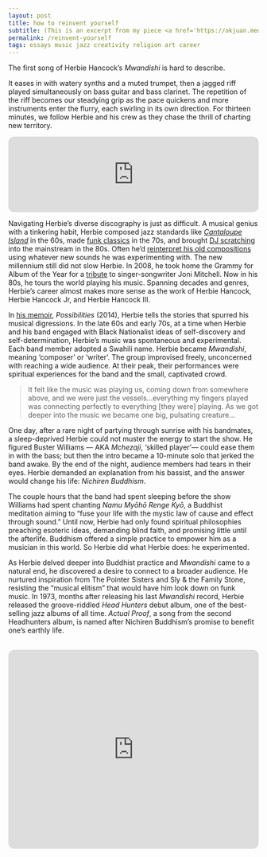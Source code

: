 ```yaml
---
layout: post
title: how to reinvent yourself
subtitle: (This is an excerpt from my piece <a href='https://okjuan.medium.com/the-virtual-book-part-1-782ccd4cc360'>The Virtual Book</a>.)
permalink: /reinvent-yourself
tags: essays music jazz creativity religion art career
---
```


The first song of Herbie Hancock’s _Mwandishi_ is hard to describe.
<!--more-->
It eases in with watery synths and a muted trumpet, then a jagged riff played simultaneously on bass guitar and bass clarinet.
The repetition of the riff becomes our steadying grip as the pace quickens and more instruments enter the flurry, each swirling in its own direction.
For thirteen minutes, we follow Herbie and his crew as they chase the thrill of charting new territory.

<iframe style="border-radius:12px" src="https://open.spotify.com/embed/track/1sVytlU6dIAsqTh7nvvYDN?utm_source=generator" width="100%" height="152" frameBorder="0" allowfullscreen="" allow="autoplay; clipboard-write; encrypted-media; fullscreen; picture-in-picture" loading="lazy"></iframe>

Navigating Herbie’s diverse discography is just as difficult.
A musical genius with a tinkering habit, Herbie composed jazz standards like [_Cantaloupe Island_](https://open.spotify.com/track/0sCeNwt8xRCMR4NhKpMyBe?si=16f0f4368bd24909) in the 60s, made [funk classics](https://open.spotify.com/track/4Ce66JznW8QbeyTdSzdGwR?si=344c6dba0713440b) in the 70s, and brought [DJ scratching](https://open.spotify.com/track/2nWHzbBWBOePUvAImQv2So?si=a598e86bedcb4510) into the mainstream in the 80s.
Often he’d [reinterpret his old compositions](https://open.spotify.com/playlist/22pgLNVqrtA3R0NTAf6zlx?si=6c703d66b0844175) using whatever new sounds he was experimenting with.
The new millennium still did not slow Herbie.
In 2008, he took home the Grammy for Album of the Year for a [tribute](https://open.spotify.com/track/7M0Od3nNXEdZ58O5FYNVvG?si=ceb4768ceeb54c10) to singer-songwriter Joni Mitchell.
Now in his 80s, he tours the world playing his music.
Spanning decades and genres, Herbie’s career almost makes more sense as the work of Herbie Hancock, Herbie Hancock Jr, and Herbie Hancock III.

In [his memoir](https://www.goodreads.com/book/show/20821012-herbie-hancock), _Possibilities_ (2014), Herbie tells the stories that spurred his musical digressions.
In the late 60s and early 70s, at a time when Herbie and his band engaged with Black Nationalist ideas of self-discovery and self-determination, Herbie’s music was spontaneous and experimental.
Each band member adopted a Swahili name.
Herbie became _Mwandishi_, meaning ‘composer’ or ‘writer’.
The group improvised freely, unconcerned with reaching a wide audience.
At their peak, their performances were spiritual experiences for the band and the small, captivated crowd.

> It felt like the music was playing us, coming down from somewhere above, and we were just the vessels…everything my fingers played was connecting perfectly to everything [they were] playing.
> As we got deeper into the music we became one big, pulsating creature…

One day, after a rare night of partying through sunrise with his bandmates, a sleep-deprived Herbie could not muster the energy to start the show.
He figured Buster Williams — AKA _Mchezaji_, ‘skilled player’— could ease them in with the bass; but then the intro became a 10-minute solo that jerked the band awake.
By the end of the night, audience members had tears in their eyes.
Herbie demanded an explanation from his bassist, and the answer would change his life: _Nichiren Buddhism_.

The couple hours that the band had spent sleeping before the show Williams had spent chanting _Namu Myōhō Renge Kyō_, a Buddhist meditation aiming to “fuse your life with the mystic law of cause and effect through sound.” Until now, Herbie had only found spiritual philosophies preaching esoteric ideas, demanding blind faith, and promising little until the afterlife.
Buddhism offered a simple practice to empower him as a musician in this world.
So Herbie did what Herbie does: he experimented.

As Herbie delved deeper into Buddhist practice and _Mwandishi_ came to a natural end, he discovered a desire to connect to a broader audience.
He nurtured inspiration from The Pointer Sisters and Sly & the Family Stone, resisting the “musical elitism” that would have him look down on funk music.
In 1973, months after releasing his last _Mwandishi_ record, Herbie released the groove-riddled _Head Hunters_ debut album, one of the best-selling jazz albums of all time.
_Actual Proof_, a song from the second Headhunters album, is named after Nichiren Buddhism’s promise to benefit one’s earthly life.

<br/>
<iframe style="border-radius:12px" width="100%" height="400" src="https://www.youtube.com/embed/reCo-EfiuD8?si=JMfHrN8wbWpVS52o" title="YouTube video player" frameborder="0" allow="accelerometer; autoplay; clipboard-write; encrypted-media; gyroscope; picture-in-picture; web-share" allowfullscreen></iframe>